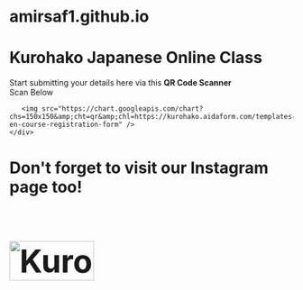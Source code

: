 # amirsaf1.github.io

<html>
<body>
  <h1>Kurohako Japanese Online Class</h1>

  <div id="title">
    <p>Start submitting your details here via this <strong>QR Code Scanner</strong><br/>Scan Below</p>

       <img src="https://chart.googleapis.com/chart?chs=150x150&amp;cht=qr&amp;chl=https://kurohako.aidaform.com/templates-en-course-registration-form" />
    </div>

  <h1>Don't forget to visit our <strong>Instagram<strong> page too!<h1>
    <a href="https://www.instagram.com/kurohako/?hl=en">
         <img alt="Kurohako" src="https://instagram.fkul14-1.fna.fbcdn.net/v/t51.2885-19/s320x320/120112266_362372821563632_7466803817080665254_n.jpg?tp=1&_nc_ht=instagram.fkul14-1.fna.fbcdn.net&_nc_ohc=eAutT2nPHzgAX8furFW&ccb=7-4&oh=3fd331ed067e701565d1b5bb79b2ae7f&oe=60830165&_nc_sid=7bff83"
         width=150" height="70">
      </a>
      
</body>
</html>
